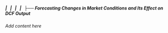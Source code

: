 ##### |   |   |   |   ├── Forecasting Changes in Market Conditions and Its Effect on DCF Output

*Add content here*